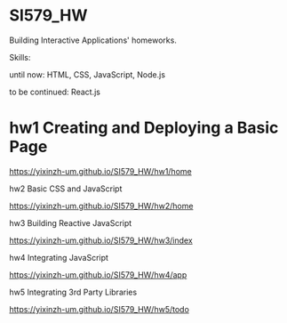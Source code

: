 # SI579_HW

Building Interactive Applications' homeworks.

Skills: 

until now: HTML, CSS, JavaScript, Node.js

to be continued: React.js


# hw1 Creating and Deploying a Basic Page

  https://yixinzh-um.github.io/SI579_HW/hw1/home

hw2 Basic CSS and JavaScript

  https://yixinzh-um.github.io/SI579_HW/hw2/home

hw3 Building Reactive JavaScript

  https://yixinzh-um.github.io/SI579_HW/hw3/index

hw4 Integrating JavaScript

  https://yixinzh-um.github.io/SI579_HW/hw4/app

hw5 Integrating 3rd Party Libraries

  https://yixinzh-um.github.io/SI579_HW/hw5/todo
